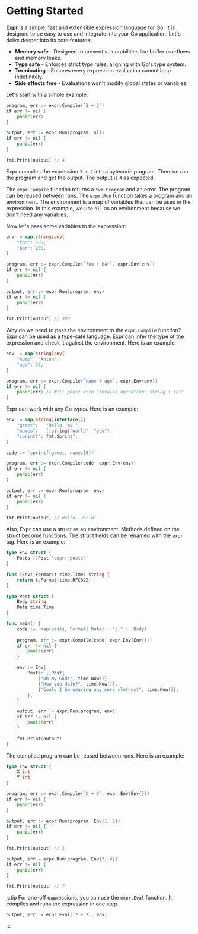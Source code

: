 # Getting Started

**Expr** is a simple, fast and extensible expression language for Go. It is
designed to be easy to use and integrate into your Go application. Let's delve
deeper into its core features:

- **Memory safe** - Designed to prevent vulnerabilities like buffer overflows and memory leaks.
- **Type safe** - Enforces strict type rules, aligning with Go's type system.
- **Terminating** - Ensures every expression evaluation cannot loop indefinitely.
- **Side effects free** - Evaluations won't modify global states or variables.

Let's start with a simple example:

```go
program, err := expr.Compile(`2 + 2`)
if err != nil {
    panic(err)
}

output, err := expr.Run(program, nil)
if err != nil {
    panic(err)
}

fmt.Print(output) // 4
```

Expr compiles the expression `2 + 2` into a bytecode program. Then we run
the program and get the output. The output is `4` as expected.

The `expr.Compile` function returns a `*vm.Program` and an error. The program
can be reused between runs. The `expr.Run` function takes a program and an
environment. The environment is a map of variables that can be used in the
expression. In this example, we use `nil` as an environment because we don't
need any variables.

Now let's pass some variables to the expression:

```go
env := map[string]any{
    "foo": 100,
	"bar": 200,
}

program, err := expr.Compile(`foo + bar`, expr.Env(env))
if err != nil {
    panic(err)
}

output, err := expr.Run(program, env)
if err != nil {
    panic(err)
}

fmt.Print(output) // 300
```

Why do we need to pass the environment to the `expr.Compile` function? Expr can be used as a type-safe language. 
Expr can infer the type of the expression and check it against the environment. Here is an example:

```go
env := map[string]any{
    "name": "Anton",
    "age": 35,
}

program, err := expr.Compile(`name + age`, expr.Env(env))
if err != nil {
    panic(err) // Will panic with "invalid operation: string + int"
}
```

Expr can work with any Go types. Here is an example:

```go
env := map[string]interface{}{
	"greet":   "Hello, %v!",
	"names":   []string{"world", "you"},
	"sprintf": fmt.Sprintf,
}

code := `sprintf(greet, names[0])`

program, err := expr.Compile(code, expr.Env(env))
if err != nil {
	panic(err)
}

output, err := expr.Run(program, env)
if err != nil {
	panic(err)
}

fmt.Print(output) // Hello, world!
```

Also, Expr can use a struct as an environment. Methods defined on the struct become functions.
The struct fields can be renamed with the `expr` tag. Here is an example:

```go
type Env struct {
	Posts []Post `expr:"posts"`
}

func (Env) Format(t time.Time) string { 
	return t.Format(time.RFC822) 
}

type Post struct {
	Body string
	Date time.Time
}

func main() {
	code := `map(posts, Format(.Date) + ": " + .Body)`
	
	program, err := expr.Compile(code, expr.Env(Env{}))
	if err != nil {
		panic(err)
	}

	env := Env{
		Posts: []Post{
			{"Oh My God!", time.Now()}, 
			{"How you doin?", time.Now()}, 
			{"Could I be wearing any more clothes?", time.Now()},
		},
	}

	output, err := expr.Run(program, env)
	if err != nil {
		panic(err)
	}

	fmt.Print(output)
}
```

The compiled program can be reused between runs. Here is an example:

```go
type Env struct {
    X int
    Y int
}

program, err := expr.Compile(`X + Y`, expr.Env(Env{}))
if err != nil {
    panic(err)
}

output, err := expr.Run(program, Env{1, 2})
if err != nil {
    panic(err)
}

fmt.Print(output) // 3

output, err = expr.Run(program, Env{3, 4})
if err != nil {
    panic(err)
}

fmt.Print(output) // 7
```

:::tip
For one-off expressions, you can use the `expr.Eval` function. It compiles and runs the expression in one step.
```go
output, err := expr.Eval(`2 + 2`, env)
```
:::
